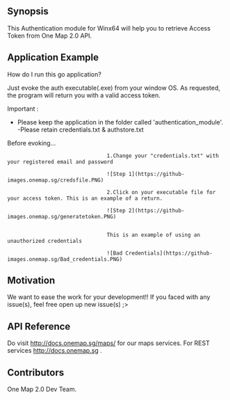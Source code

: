 ## Synopsis

This Authentication module for Winx64 will help you to retrieve Access Token from One Map 2.0 API.  

## Application Example

How do I run this go application?

Just evoke the auth executable(.exe) from your window OS. As requested, the program will return you with a valid access token.

Important : 
- Please keep the application in the folder called 'authentication_module'.
-Please retain credentials.txt & authstore.txt

Before evoking...

									1.Change your "credentials.txt" with your registered email and password

									![Step 1](https://github-images.onemap.sg/credsfile.PNG)

									2.Click on your executable file for your access token. This is an example of a return.

									![Step 2](https://github-images.onemap.sg/generatetoken.PNG)

									
									This is an example of using an unauthorized credentials

									![Bad Credentials](https://github-images.onemap.sg/Bad_credentials.PNG)


## Motivation

We want to ease the work for your development!! If you faced with any issue(s), feel free open up new issue(s) ;>

## API Reference

Do visit http://docs.onemap.sg/maps/ for our maps services. For REST services http://docs.onemap.sg .


## Contributors

One Map 2.0 Dev Team. 